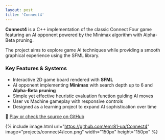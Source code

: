 ```yaml
---
layout: post
title: 'Connect4'
---
```


**Connect4** is a C++ implementation of the classic Connect Four game featuring an AI opponent powered by the Minimax algorithm with Alpha-Beta pruning.

The project aims to explore game AI techniques while providing a smooth graphical experience using the SFML library.

###  Key Features & Systems

- Interactive 2D game board rendered with **SFML**
- AI opponent implementing **Minimax** with search depth up to 6 and **Alpha-Beta pruning**
- Simple yet effective heuristic evaluation function guiding AI moves
- User vs Machine gameplay with responsive controls
- Designed as a learning project to expand AI sophistication over time

🔗 [Play or check the source on GitHub](https://github.com/emr81-ua/Connect4)

{% include image.html 
   url="https://github.com/emr81-ua/Connect4" 
   image="projects/connect4/icon.png" 
   width="150px" 
   height="150px" %}




